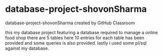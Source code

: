 # database-project-shovonSharma
database-project-shovonSharma created by GitHub Classroom

this my database project featuring a database required to manage a online food shop
there are 5 tables here 
10 entries for each table has been provided and some queries is also provided.
lastly i used some pl/sql against my database.
